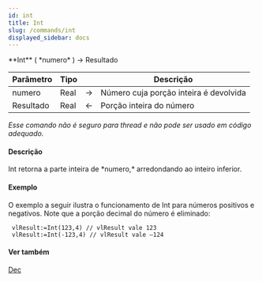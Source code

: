 ```yaml
---
id: int
title: Int
slug: /commands/int
displayed_sidebar: docs
---
```


<!--REF #_command_.Int.Syntax-->**Int** ( *numero* ) -> Resultado<!-- END REF-->
<!--REF #_command_.Int.Params-->
| Parâmetro | Tipo |  | Descrição |
| --- | --- | --- | --- |
| numero | Real | &#8594;  | Número cuja porção inteira é devolvida |
| Resultado | Real | &#8592; | Porção inteira do número |

<!-- END REF-->

*Esse comando não é seguro para thread e não pode ser usado em código adequado.*


#### Descrição 

<!--REF #_command_.Int.Summary-->Int retorna a parte inteira de *numero,* arredondando ao inteiro inferior.<!-- END REF--> 

#### Exemplo 

O exemplo a seguir ilustra o funcionamento de Int para números positivos e negativos. Note que a porção decimal do número é eliminado:

```4d
 vlResult:=Int(123,4) // vlResult vale 123
 vlResult:=Int(-123,4) // vlResult vale –124
```

#### Ver também 

[Dec](dec.md)  